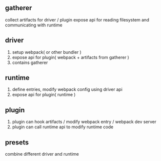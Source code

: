 ## gatherer

collect artifacts for driver / plugin
expose api for reading filesystem and communicating with runtime

## driver

1. setup webpack( or other bundler )
2. expose api for plugin( webpack + artifacts from gatherer )
3. contains gatherer

## runtime

1. define entries, modify webpack config using driver api
2. expose api for plugin( runtime )

## plugin

1. plugin can hook artifacts / modify webpack entry / webpack dev server
2. plugin can call runtime api to modify runtime code

## presets

combine different driver and runtime
